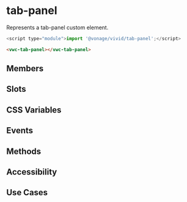 # tab-panel

Represents a tab-panel custom element.

```js
<script type="module">import '@vonage/vivid/tab-panel';</script>
```

```html preview
<vwc-tab-panel></vwc-tab-panel>
```

## Members

## Slots

## CSS Variables

## Events

## Methods

## Accessibility

## Use Cases
